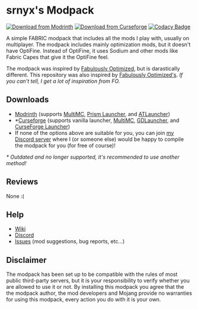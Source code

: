 # srnyx's Modpack

[![Download from Modrinth](https://img.shields.io/modrinth/dt/OFQq6Sqo?color=1bd96a&label=Modrinth%20downloads)](https://modrinth.com/modpack/srnyx) [![Download from Curseforge](https://cf.way2muchnoise.eu/full_srnyx_CurseForge%20downloads.svg)](https://www.curseforge.com/minecraft/modpacks/srnyx) [![Codacy Badge](https://api.codacy.com/project/badge/Grade/d5013cdd7ddf4d40a61d3ae5b3d380d3)](https://app.codacy.com/gh/srnyx/modpack?utm_source=github.com&utm_medium=referral&utm_content=srnyx/modpack&utm_campaign=Badge_Grade_Settings)

A simple FABRIC modpack that includes all the mods I play with, usually on multiplayer. The modpack includes mainly optimization mods, but it doesn't have OptiFine. Instead of OptiFine, it uses Sodium and other mods like Fabric Capes that give it the OptiFine feel.

The modpack was inspired by [Fabulously Optimized](https://www.curseforge.com/minecraft/modpacks/fabulously-optimized), but is darastically different. This repository was also inspired by [Fabulously Optimized's](https://github.com/Fabulously-Optimized/fabulously-optimized). *If you can't tell, I get a lot of inspiration from FO.*

## Downloads

* [Modrinth](https://modrinth.com/modpack/fabulously-optimized) (supports [MultiMC](https://multimc.org/), [Prism Launcher](https://prismlauncher.org/), and [ATLauncher](https://atlauncher.com/))
* \*[Curseforge](https://www.curseforge.com/minecraft/modpacks/fabulously-optimized/files) (supports vanilla launcher, [MultiMC](https://multimc.org/), [GDLauncher](https://gdlauncher.com/), and [CurseForge Launcher](https://download.curseforge.com/))
* If none of the options above are suitable for you, you can join [my Discord server](https://srnyx.xyz/discord) where I (or someone else) would be happy to compile the modpack for you (for free of course)!

*\* Outdated and no longer supported, it's recommended to use another method!*

## Reviews

None :(

## Help

* [Wiki](https://docs.srnyx.xyz/modpack)
* [Discord](https://srnyx.xyz/discord)
* [Issues](https://pack.srnyx.xyz/issues) (mod suggestions, bug reports, etc...)

## Disclaimer

The modpack has been set up to be compatible with the rules of most public third-party servers, but it is your responsibility to verify whether you are allowed to use it or not. By installing this modpack you agree that the the modpack author, the mod developers and Mojang provide no warranties for using this modpack, every action you do with it is your own.
